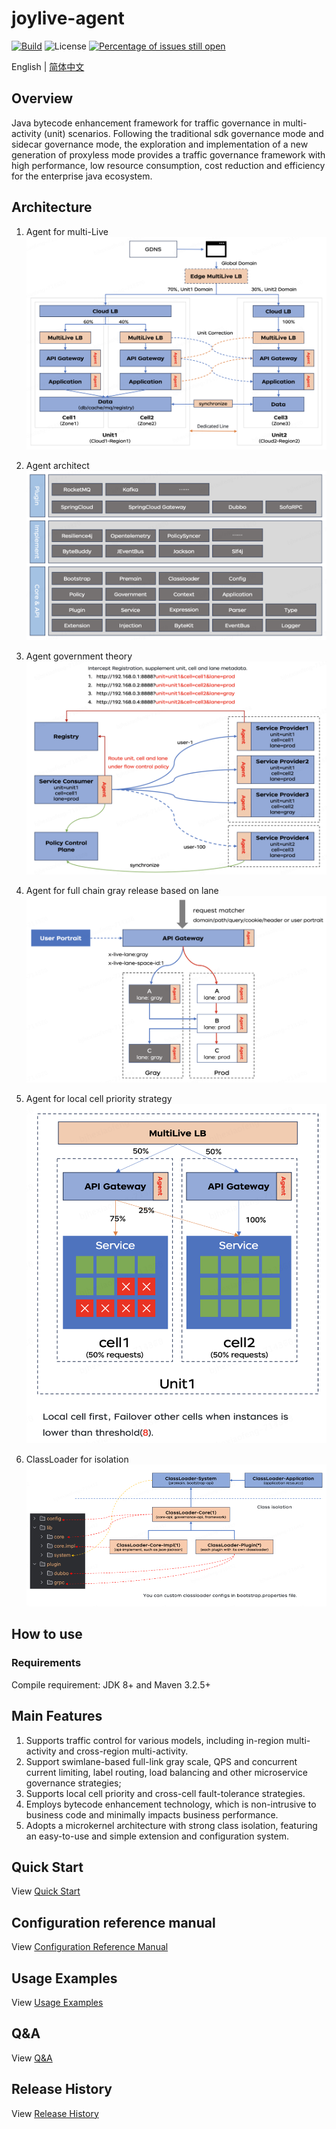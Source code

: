 # joylive-agent

[![Build](https://github.com/jd-opensource/joylive-agent/actions/workflows/build.yml/badge.svg)](https://github.com/jd-opensource/joylive-agent/actions/workflows/build.yml)
![License](https://img.shields.io/github/license/jd-opensource/joylive-agent.svg)
[![Percentage of issues still open](http://isitmaintained.com/badge/open/jd-opensource/joylive-agent.svg)](http://isitmaintained.com/project/jd-opensource/joylive-agent "Percentage of issues still open")

English | [简体中文](./README-zh.md)

## Overview

Java bytecode enhancement framework for traffic governance in multi-activity (unit) scenarios. Following the traditional sdk governance mode and sidecar governance mode, the exploration and implementation of a new generation of proxyless mode provides a traffic governance framework with high performance, low resource consumption, cost reduction and efficiency for the enterprise java ecosystem.

## Architecture
1. Agent for multi-Live
![pic](docs/image/architect-0.png)

2. Agent architect
![pic](docs/image/architect-1.png)

3. Agent government theory
![pic](docs/image/architect-2.png)

4. Agent for full chain gray release based on lane
![pic](docs/image/architect-3.png)

5. Agent for local cell priority strategy
![pic](docs/image/architect-4.png)

6. ClassLoader for isolation
![pic](docs/image/architect-5.png)

## How to use

### Requirements

Compile requirement: JDK 8+ and Maven 3.2.5+ 

## Main Features

1. Supports traffic control for various models, including in-region multi-activity and cross-region multi-activity.
2. Support swimlane-based full-link gray scale, QPS and concurrent current limiting, label routing, load balancing and other microservice governance strategies;
3. Supports local cell priority and cross-cell fault-tolerance strategies.
4. Employs bytecode enhancement technology, which is non-intrusive to business code and minimally impacts business performance.
5. Adopts a microkernel architecture with strong class isolation, featuring an easy-to-use and simple extension and configuration system.

## Quick Start

View [Quick Start](./docs/quickstart.md)

## Configuration reference manual

View [Configuration Reference Manual](./docs/config.md)

## Usage Examples

View [Usage Examples](./docs/example.md)

## Q&A

View [Q&A](./docs/qa.md)

## Release History

View [Release History](./RELEASE.md)